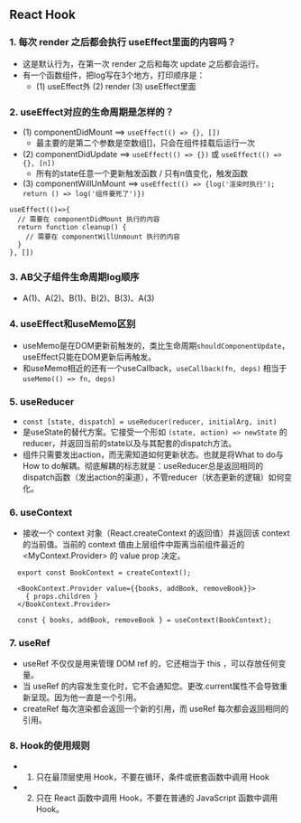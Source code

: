 ## React Hook

### 1. 每次 render 之后都会执行 useEffect里面的内容吗？
* 这是默认行为，在第一次 render 之后和每次 update 之后都会运行。
* 有一个函数组件，把log写在3个地方，打印顺序是：
    * (1) useEffect外  (2) render  (3) useEffect里面

### 2. useEffect对应的生命周期是怎样的？
* (1) componentDidMount ==> `useEffect(() => {}, [])`
    * 最主要的是第二个参数是空数组[]，只会在组件挂载后运行一次
* (2) componentDidUpdate ==> `useEffect(() => {})` 或 `useEffect(() => {}, [n])`
    * 所有的state任意一个更新触发函数 / 只有n值变化，触发函数
* (3) componentWillUnMount ==> `useEffect(() => {log('渲染时执行'); return () => log('组件要死了')})`
```
useEffect(()=>{
  // 需要在 componentDidMount 执行的内容
  return function cleanup() {
    // 需要在 componentWillUnmount 执行的内容      
  }
}, [])
```

### 3. AB父子组件生命周期log顺序
* A(1)、A(2)、B(1)、B(2)、B(3)、A(3)

### 4. useEffect和useMemo区别
* useMemo是在DOM更新前触发的，类比生命周期`shouldComponentUpdate`，useEffect只能在DOM更新后再触发。
* 和useMemo相近的还有一个useCallback，`useCallback(fn, deps)` 相当于 `useMemo(() => fn, deps)`

### 5. useReducer
* `const [state, dispatch] = useReducer(reducer, initialArg, init)`
* 是useState的替代方案。它接受一个形如 `(state, action) => newState` 的reducer，并返回当前的state以及与其配套的dispatch方法。
* 组件只需要发出action，而无需知道如何更新状态。也就是将What to do与How to do解耦。彻底解耦的标志就是：useReducer总是返回相同的dispatch函数（发出action的渠道），不管reducer（状态更新的逻辑）如何变化。

### 6. useContext
* 接收一个 context 对象（React.createContext 的返回值）并返回该 context 的当前值。当前的 context 值由上层组件中距离当前组件最近的 <MyContext.Provider> 的 value prop 决定。
```
  export const BookContext = createContext();
  
  <BookContext.Provider value={{books, addBook, removeBook}}>
    { props.children }
  </BookContext.Provider>
  
  const { books, addBook, removeBook } = useContext(BookContext);
```

### 7. useRef
* useRef 不仅仅是用来管理 DOM ref 的，它还相当于 this ，可以存放任何变量。
* 当 useRef 的内容发生变化时，它不会通知您。更改.current属性不会导致重新呈现。因为他一直是一个引用。
* createRef 每次渲染都会返回一个新的引用，而 useRef 每次都会返回相同的引用。


### 8. Hook的使用规则

* 1. 只在最顶层使用 Hook，不要在循环，条件或嵌套函数中调用 Hook
* 2. 只在 React 函数中调用 Hook，不要在普通的 JavaScript 函数中调用 Hook。
